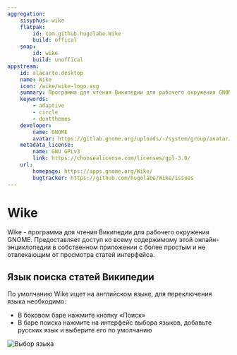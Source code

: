 ```yaml
---
aggregation:
    sisyphus: wike
    flatpak:
        id: com.github.hugolabe.Wike
        build: offical
    snap:
        id: wike
        build: unoffical
appstream:
    id: alacarte.desktop
    name: Wike
    icon: /wike/wike-logo.svg
    summary: Программа для чтения Википедии для рабочего окружения GNOME.
    keywords:
        - adaptive
        - circle
        - dontthemes
    developer:
        name: GNOME
        avatar: https://gitlab.gnome.org/uploads/-/system/group/avatar/8/gnomelogo.png?width=48
    metadata_license:
        name: GNU GPLv3
        link: https://choosealicense.com/licenses/gpl-3.0/
    url:
        homepage: https://apps.gnome.org/Wike/
        bugtracker: https://github.com/hugolabe/Wike/issues
---
```


# Wike

Wike - программа для чтения Википедии для рабочего окружения GNOME. Предоставляет доступ ко всему содержимому этой онлайн-энциклопедии в собственном приложении с более простым и не отвлекающим от просмотра статей интерфейса.

<!--@include: @apps/_parts/install/content-repo.md-->
<!--@include: @apps/_parts/install/content-flatpak.md-->
<!--@include: @apps/_parts/install/content-snap.md-->

## Язык поиска статей Википедии

По умолчанию Wike ищет на английском языке, для переключения языка необходимо:

-   В боковом баре нажмите кнопку «Поиск»
-   В баре поиска нажмите на интерфейс выбора языков, добавьте русских язык и выберите его по умолчанию

![Выбор языка](/wike/wike-1.png)
